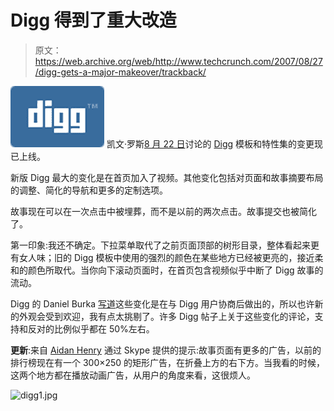 # Digg 得到了重大改造

> 原文：<https://web.archive.org/web/http://www.techcrunch.com/2007/08/27/digg-gets-a-major-makeover/trackback/>

[![](img/545e556cd36c9b96ca6db41e0174de41.png)](https://web.archive.org/web/20081011184659/http://www.crunchbase.com/company/digg) 凯文·罗斯[8 月 22 日](https://web.archive.org/web/20081011184659/http://blog.digg.com/?p=93)讨论的 [Digg](https://web.archive.org/web/20081011184659/http://www.crunchbase.com/company/digg) 模板和特性集的变更现已上线。

新版 Digg 最大的变化是在首页加入了视频。其他变化包括对页面和故事摘要布局的调整、简化的导航和更多的定制选项。

故事现在可以在一次点击中被埋葬，而不是以前的两次点击。故事提交也被简化了。

第一印象:我还不确定。下拉菜单取代了之前页面顶部的树形目录，整体看起来更有女人味；旧的 Digg 模板中使用的强烈的颜色在某些地方已经被更亮的，接近柔和的颜色所取代。当你向下滚动页面时，在首页包含视频似乎中断了 Digg 故事的流动。

Digg 的 Daniel Burka [写道](https://web.archive.org/web/20081011184659/http://blog.digg.com/?p=92)这些变化是在与 Digg 用户协商后做出的，所以也许新的外观会受到欢迎，我有点太挑剔了。许多 Digg 帖子上关于这些变化的评论，支持和反对的比例似乎都在 50%左右。

**更新**:来自 [Aidan Henry](https://web.archive.org/web/20081011184659/http://www.mappingtheweb.com/) 通过 Skype 提供的提示:故事页面有更多的广告，以前的排行榜现在有一个 300×250 的矩形广告，在折叠上方的右下方。当我看的时候，这两个地方都在播放动画广告，从用户的角度来看，这很烦人。

![digg1.jpg](img/1a3b70cbe2c30e179c6bad3c6d1e3608.png)